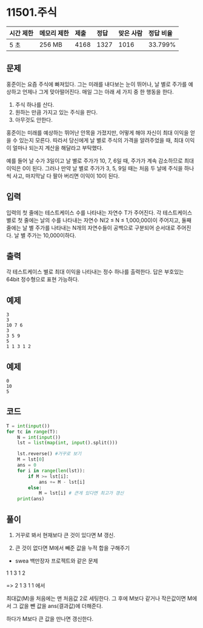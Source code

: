# 11501.주식  

| 시간 제한 | 메모리 제한 | 제출 | 정답 | 맞은 사람 | 정답 비율 |
| :-------- | :---------- | :--- | :--- | :-------- | :-------- |
| 5 초      | 256 MB      | 4168 | 1327 | 1016      | 33.799%   |

## 문제

홍준이는 요즘 주식에 빠져있다. 그는 미래를 내다보는 눈이 뛰어나, 날 별로 주가를 예상하고 언제나 그게 맞아떨어진다. 매일 그는 아래 세 가지 중 한 행동을 한다.

1. 주식 하나를 산다.
2. 원하는 만큼 가지고 있는 주식을 판다.
3. 아무것도 안한다.

홍준이는 미래를 예상하는 뛰어난 안목을 가졌지만, 어떻게 해야 자신이 최대 이익을 얻을 수 있는지 모른다. 따라서 당신에게 날 별로 주식의 가격을 알려주었을 때, 최대 이익이 얼마나 되는지 계산을 해달라고 부탁했다.

예를 들어 날 수가 3일이고 날 별로 주가가 10, 7, 6일 때, 주가가 계속 감소하므로 최대 이익은 0이 된다. 그러나 만약 날 별로 주가가 3, 5, 9일 때는 처음 두 날에 주식을 하나씩 사고, 마지막날 다 팔아 버리면 이익이 10이 된다.

## 입력

입력의 첫 줄에는 테스트케이스 수를 나타내는 자연수 T가 주어진다. 각 테스트케이스 별로 첫 줄에는 날의 수를 나타내는 자연수 N(2 ≤ N ≤ 1,000,000)이 주어지고, 둘째 줄에는 날 별 주가를 나타내는 N개의 자연수들이 공백으로 구분되어 순서대로 주어진다. 날 별 주가는 10,000이하다.

## 출력

각 테스트케이스 별로 최대 이익을 나타내는 정수 하나를 출력한다. 답은 부호있는 64bit 정수형으로 표현 가능하다.

## 예제 

```
3
3
10 7 6
3
3 5 9
5
1 1 3 1 2
```

## 예제 

```
0
10
5
```

## 코드

```python
T = int(input())
for tc in range(T):
    N = int(input())
    lst = list(map(int, input().split()))

    lst.reverse() #거꾸로 보기
    M = lst[0]
    ans = 0
    for i in range(len(lst)):
        if M >= lst[i]:
            ans += M - lst[i]
        else:
            M = lst[i] # 큰게 있다면 최고가 갱신
    print(ans)
```

## 풀이

1. 거꾸로 봐서 현재보다 큰 것이 있다면 M 갱신.

2. 큰 것이 없다면 M에서 빼준 값을 누적 합을 구해주기 

* swea 백만장자 프로젝트와 같은 문제

1 1 3 1 2

 => 2 1 3 1 1 에서

최대값(M)을 처음에는 맨 처음값 2로 세팅한다. 그 후에  M보다 같거나 작은값이면  M에서 그 값을 뺀 값을 ans(결과값)에 더해준다.

하다가 M보다 큰 값을 만나면 갱신한다.
